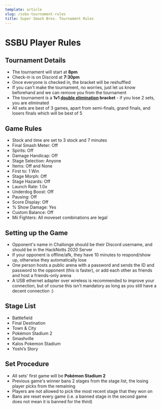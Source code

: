 ```yaml
---
template: article
slug: /ssbu-tournament-rules
title: Super Smash Bros. Tournament Rules
---
```


# SSBU Player Rules

## Tournament Details

- The tournament will start at **8pm** 
- Check-in is on Discord at **7:30pm**
- Once everyone is checked in, the bracket will be reshuffled 
- If you can't make the tournament, no worries, just let us know beforehand and we can remove you from the tournament 
- The tournament is a **1v1 [double elimination](https://en.wikipedia.org/wiki/Double-elimination_tournament) bracket** - if you lose 2 sets, you are eliminated
- All sets are best of 3 games, apart from semi-finals, grand finals, and losers finals which will be best of 5

## Game Rules
- Stock and time are set to 3 stock and 7 minutes
- Final Smash Meter: Off
- Spirits: Off
- Damage Handicap: Off
- Stage Selection: Anyone
- Items: Off and None
- First to: 1 Win
- Stage Morph: Off
- Stage Hazards: Off
- Launch Rate: 1.0x
- Underdog Boost: Off
- Pausing: Off
- Score Display: Off
- % Show Damage: Yes
- Custom Balance: Off
- Mii Fighters: All moveset combinations are legal

## Setting up the Game
- Opponent's name in Challonge should be their Discord username, and should be in the HackNotts 2020 Server 
- If your opponent is offline/afk, they have 10 minutes to respond/show up, otherwise they automatically lose
- One person hosts a public arena with a password and sends the ID and password to the opponent (this is faster), or add each other as friends and host a friends-only arena
- A USB ethernet adapter over wireless is recommended to improve your connection, but of course this isn't mandatory as long as you still have a decent connection :) 
 
## Stage List
- Battlefield
- Final Destination
- Town & City
- Pokémon Stadium 2
- Smashville
- Kalos Pokemon Stadium
- Yoshi’s Story

## Set Procedure
- All sets' first game will be **Pokémon Stadium 2**
- Previous game's winner bans 2 stages from the stage list, the losing player picks from the remaining
- Players are not allowed to pick the most recent stage that they won on
- Bans are reset every game (i.e. a banned stage in the second game does not mean it is banned for the third)

